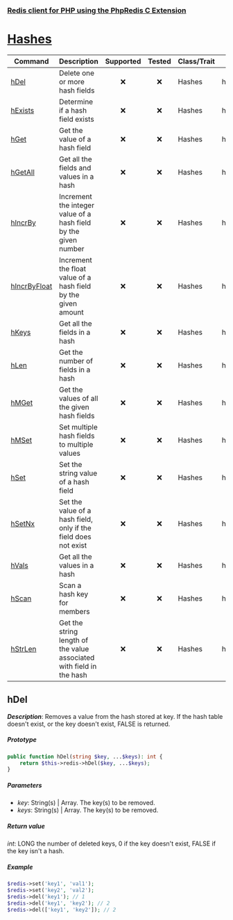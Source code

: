 ### [Redis client for PHP using the PhpRedis C Extension](../README.md)
# [Hashes](docs/hashes.md)

|Command                        |Description                                                            |Supported              |Tested                 |Class/Trait    |Method         |
|---                            |---                                                                    |:-:                    |:-:                    |---            |---            |
|[hDel](#hDel)                  |Delete one or more hash fields                                         |:x:                    |:x:                    |Hashes         |hDel           |
|[hExists](#hExists)            |Determine if a hash field exists                                       |:x:                    |:x:                    |Hashes         |hExists        |
|[hGet](#hGet)                  |Get the value of a hash field                                          |:x:                    |:x:                    |Hashes         |hGet           |
|[hGetAll](#hGetAll)            |Get all the fields and values in a hash                                |:x:                    |:x:                    |Hashes         |hGetAll        |
|[hIncrBy](#hIncrBy)            |Increment the integer value of a hash field by the given number        |:x:                    |:x:                    |Hashes         |hIncrBy        |
|[hIncrByFloat](#hIncrByFloat)  |Increment the float value of a hash field by the given amount          |:x:                    |:x:                    |Hashes         |hIncrByFloat   |
|[hKeys](#hKeys)                |Get all the fields in a hash                                           |:x:                    |:x:                    |Hashes         |hKeys          |
|[hLen](#hLen)                  |Get the number of fields in a hash                                     |:x:                    |:x:                    |Hashes         |hLen           |
|[hMGet](#hMGet)                |Get the values of all the given hash fields                            |:x:                    |:x:                    |Hashes         |hMGet          |
|[hMSet](#hMSet)                |Set multiple hash fields to multiple values                            |:x:                    |:x:                    |Hashes         |hMSet          |
|[hSet](#hSet)                  |Set the string value of a hash field                                   |:x:                    |:x:                    |Hashes         |hSet           |
|[hSetNx](#hSetNx)              |Set the value of a hash field, only if the field does not exist        |:x:                    |:x:                    |Hashes         |hSetNx         |
|[hVals](#hVals)                |Get all the values in a hash                                           |:x:                    |:x:                    |Hashes         |hVals          |
|[hScan](#hScan)                |Scan a hash key for members                                            |:x:                    |:x:                    |Hashes         |hScan          |
|[hStrLen](#hStrLen)            |Get the string length of the value associated with field in the hash   |:x:                    |:x:                    |Hashes         |hStrLen        |

## hDel

_**Description**_: Removes a value from the hash stored at key. If the hash table doesn't exist, or the key doesn't exist, FALSE is returned.

##### *Prototype*  

```php
public function hDel(string $key, ...$keys): int {
    return $this->redis->hDel($key, ...$keys);
}
```

##### *Parameters*

- *key*: String(s) | Array. The key(s) to be removed.
- *keys*: String(s) | Array. The key(s) to be removed.

##### *Return value*

*int*: LONG the number of deleted keys, 0 if the key doesn't exist, FALSE if the key isn't a hash.

##### *Example*

```php
$redis->set('key1', 'val1');
$redis->set('key2', 'val2');
$redis->del('key1'); // 1
$redis->del('key1', 'key2'); // 2
$redis->del(['key1', 'key2']); // 2
```